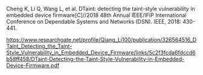 Cheng K, Li Q, Wang L, et al. DTaint: detecting the taint-style vulnerability in embedded device firmware[C]//2018 48th Annual IEEE/IFIP International Conference on Dependable Systems and Networks (DSN). IEEE, 2018: 430-441.

https://www.researchgate.net/profile/Qiang_Li100/publication/326564516_DTaint_Detecting_the_Taint-Style_Vulnerability_in_Embedded_Device_Firmware/links/5c2f3fcda6fdccd6b58ff458/DTaint-Detecting-the-Taint-Style-Vulnerability-in-Embedded-Device-Firmware.pdf
